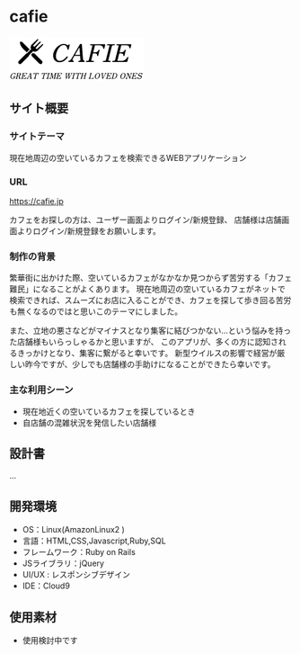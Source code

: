 # cafie
![logo](https://github.com/sakaimidori/cafie_app/blob/8ef46c1b21449487559efd22eb9b6ba2796b80d0/app/assets/images/logo2.png?raw=true)

## サイト概要
### サイトテーマ
現在地周辺の空いているカフェを検索できるWEBアプリケーション

### URL
https://cafie.jp

カフェをお探しの方は、ユーザー画面よりログイン/新規登録、
店舗様は店舗画面よりログイン/新規登録をお願いします。

### 制作の背景
繁華街に出かけた際、空いているカフェがなかなか見つからず苦労する「カフェ難民」になることがよくあります。
現在地周辺の空いているカフェがネットで検索できれば、スムーズにお店に入ることができ、カフェを探して歩き回る苦労も無くなるのではと思いこのテーマにしました。

また、立地の悪さなどがマイナスとなり集客に結びつかない…という悩みを持った店舗様もいらっしゃるかと思いますが、
このアプリが、多くの方に認知されるきっかけとなり、集客に繋がると幸いです。
新型ウイルスの影響で経営が厳しい昨今ですが、少しでも店舗様の手助けになることができたら幸いです。

### 主な利用シーン
- 現在地近くの空いているカフェを探しているとき
- 自店舗の混雑状況を発信したい店舗様

## 設計書
...

## 開発環境
- OS：Linux(AmazonLinux2 )
- 言語：HTML,CSS,Javascript,Ruby,SQL
- フレームワーク：Ruby on Rails
- JSライブラリ：jQuery
- UI/UX : レスポンシブデザイン
- IDE：Cloud9

## 使用素材
- 使用検討中です